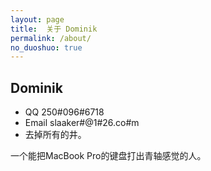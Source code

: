 ```yaml
---
layout: page
title:  关于 Dominik
permalink: /about/
no_duoshuo: true
---
```


## Dominik

- QQ 250#096#6718
- Email slaaker#@1#26.co#m
- 去掉所有的井。

一个能把MacBook Pro的键盘打出青轴感觉的人。
